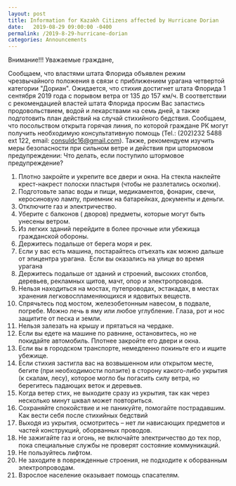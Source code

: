 ```yaml
---
layout: post
title: Information for Kazakh Citizens affected by Hurricane Dorian
date:   2019-08-29 09:00:00 -0400
permalink: /2019-8-29-hurricane-dorian
categories: Announcements
---
```


Внимание!!!
Уважаемые граждане,

Сообщаем, что властями штата Флорида объявлен режим чрезвычайного положения в связи с приближением урагана четвертой категории "Дориан".
Ожидается, что стихия достигнет штата Флорида 1 сентября 2019 года с порывом  ветра от 135  до 157 км/ч.
В соответствии с  рекомендацией властей штата Флорида просим Вас  запастись продовольствием, водой и лекарствами на семь дней, а также подготовить план действий на случай стихийного бедствия.
Сообщаем, что посольством открыта горячая линия, по которой граждане РК могут получить необходимую консультативную помощь (Tel.: (202)232 5488 ext 122, email: consuldc16@gmail.com).
Также, рекомендуем изучить меры безопасности при сильном ветре и действия при штормовом предупреждении:
Что делать, если поступило штормовое предупреждение?
1. Плотно закройте и укрепите все двери и окна. На стекла наклейте крест-накрест полоски пластыря (чтобы не разлетались осколки).
2. Подготовьте запас воды и пищи, медикаментов, фонарик, свечи, керосиновую лампу, приемник на батарейках, документы и деньги.
3. Отключите газ и электричество.
4. Уберите с балконов ( дворов) предметы, которые могут быть унесены ветром.
5. Из легких зданий перейдите в более прочные или убежища гражданской обороны.
6. Держитесь подальше от берега моря и рек.
7. Если у вас есть машина, постарайтесь отъехать как можно дальше от эпицентра урагана. 
Если вы оказались на улице во время урагана
1. Держитесь подальше от зданий и строений, высоких столбов, деревьев, рекламных щитов, мачт, опор и электропроводов.
2. Нельзя находиться на мостах, путепроводах, эстакадах, в местах хранения легковоспламеняющихся и ядовитых веществ.
3. Спрячьтесь под мостом, железобетонным навесом, в подвале, погребе. Можно лечь в яму или любое углубление. Глаза, рот и нос защитите от песка и земли.
4. Нельзя залезать на крышу и прятаться на чердаке.
5. Если вы едете на машине по равнине, остановитесь, но не покидайте автомобиль. Плотнее закройте его двери и окна.
6. Если вы в городском транспорте, немедленно покиньте его и ищите убежище.
7. Если стихия застигла вас на возвышенном или открытом месте, бегите (при необходимости ползите) в сторону какого-либо укрытия (к скалам, лесу), которое могло бы погасить силу ветра, но берегитесь падающих веток и деревьев.
8. Когда ветер стих, не выходите сразу из укрытия, так как через несколько минут шквал может повториться.
9. Сохраняйте спокойствие и не паникуйте, помогайте пострадавшим.
 
Как вести себя после стихийных бедствий
1. Выходя из укрытия, осмотритесь – нет ли нависающих предметов и частей конструкций, оборванных проводов.
2. Не зажигайте газ и огонь, не включайте электричество до тех пор, пока специальные службы не проверят состояние коммуникаций.
3. Не пользуйтесь лифтом.
4. Не заходите в поврежденные строения, не подходите к оборванным электропроводам.
5. Взрослое население оказывает помощь спасателям.

